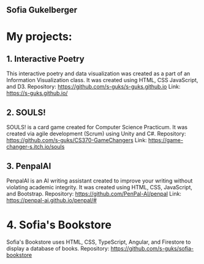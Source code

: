 ## Sofia Gukelberger

<!--
**s-guks/s-guks** is a ✨ _special_ ✨ repository because its `README.md` (this file) appears on your GitHub profile.

Here are some ideas to get you started:

- 🔭 I’m currently working on ...
- 🌱 I’m currently learning ...
- 👯 I’m looking to collaborate on ...
- 🤔 I’m looking for help with ...
- 💬 Ask me about ...
- 📫 How to reach me: ...
- 😄 Pronouns: ...
- ⚡ Fun fact: ...
-->

# My projects:

## 1. Interactive Poetry
This interactive poetry and data visualization was created as a part of an Information Visualization class. It was created using HTML, CSS JavaScript, and D3. 
Repository: https://github.com/s-guks/s-guks.github.io
Link: https://s-guks.github.io/

## 2. SOULS!
SOULS! is a card game created for Computer Science Practicum. It was created via agile development (Scrum) using Unity and C#. 
Repository: https://github.com/s-guks/CS370-GameChangers
Link: https://game-changer-s.itch.io/souls

## 3. PenpalAI
PenpalAI is an AI writing assistant created to improve your writing without violating academic integrity. It was created using HTML, CSS, JavaScript, and Bootstrap. 
Repository: https://github.com/PenPal-AI/penpal
Link: https://penpal-ai.github.io/penpal/#

# 4. Sofia's Bookstore
Sofia's Bookstore uses HTML, CSS, TypeScript, Angular, and Firestore to display a database of books. 
Repository: https://github.com/s-guks/sofia-bookstore

